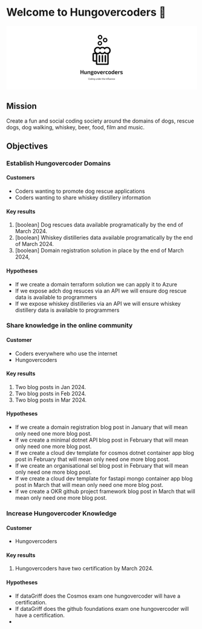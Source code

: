 # Welcome to Hungovercoders 👋

![Hungovercoders](https://github.com/hungovercoders/.github/blob/main/profile/logo.png)

## Mission

Create a fun and social coding society around the domains of dogs, rescue dogs, dog walking, whiskey, beer, food, film and music.

## Objectives

### Establish Hungovercoder Domains

#### Customers

* Coders wanting to promote dog rescue applications
* Coders wanting to share whiskey distillery information

#### Key results
1. [boolean] Dog rescues data available programatically by the end of March 2024.
2. [boolean] Whiskey distilleries data available programatically by the end of March 2024.
3. [boolean] Domain registration solution in place by the end of March 2024,

#### Hypotheses
* If we create a domain terraform solution we can apply it to Azure
* If we expose adch dog resuces via an API we will ensure dog rescue data is available to programmers
* If we expose whiskey distilleries via an API we will ensure whiskey distillery data is available to programmers

### Share knowledge in the online community

#### Customer
* Coders everywhere who use the internet
* Hungovercoders

#### Key results
1. Two blog posts in Jan 2024.
2. Two blog posts in Feb 2024.
3. Two blog posts in Mar 2024.

#### Hypotheses
* If we create a domain registration blog post in January that will mean only need one more blog post.
* If we create a minimal dotnet API blog post in February that will mean only need one more blog post.
* If we create a cloud dev template for cosmos dotnet container app blog post in February that will mean only need one more blog post.
* If we create an organisational sel blog post in February that will mean only need one more blog post.
* If we create a cloud dev template for fastapi mongo container app blog post in March that will mean only need one more blog post.
* If we create a OKR github project framework blog post in March that will mean only need one more blog post.

### Increase Hungovercoder Knowledge

#### Customer
* Hungovercoders

#### Key results
1. Hungovercoders have two certification by March 2024.

#### Hypotheses
* If dataGriff does the Cosmos exam one hungovercoder will have a certification.
* If dataGriff does the github foundations exam one hungovercoder will have a certification.
* 
<!--

**Here are some ideas to get you started:**

🙋‍♀️ A short introduction - what is your organization all about?
🌈 Contribution guidelines - how can the community get involved?
👩‍💻 Useful resources - where can the community find your docs? Is there anything else the community should know?
🍿 Fun facts - what does your team eat for breakfast?
🧙 Remember, you can do mighty things with the power of [Markdown](https://docs.github.com/github/writing-on-github/getting-started-with-writing-and-formatting-on-github/basic-writing-and-formatting-syntax)
-->
